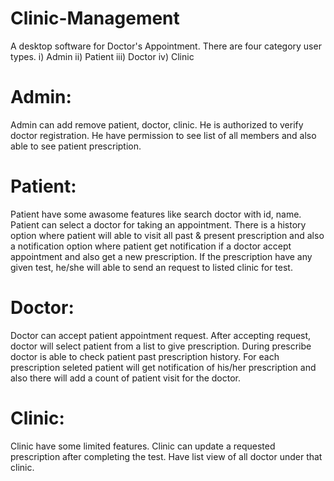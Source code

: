 # Clinic-Management
 A desktop software for Doctor's Appointment.
There are four category user types.
i) Admin
ii) Patient
iii) Doctor
iv) Clinic

# Admin: 
Admin can add remove patient, doctor, clinic. He is authorized to verify doctor registration. He have permission to see list of all members and also able to see patient prescription.

# Patient:
Patient have some awasome features like search doctor with id, name. Patient can select a doctor for taking an appointment. There is a history option where patient will able to visit all past & present prescription and also a notification option where patient get notification if a doctor accept appointment and also get a new prescription. If the prescription have any given test, he/she will able to send an request to listed clinic for test.

# Doctor:
Doctor can accept patient appointment request. After accepting request, doctor will select patient from a list to give prescription. During prescribe doctor is able to check patient past prescription history. For each prescription seleted patient will get notification of his/her prescription and also there will add a count of patient visit for the doctor.

# Clinic:
Clinic have some limited features. Clinic can update a requested prescription after completing the test. Have list view of all doctor under that clinic.
